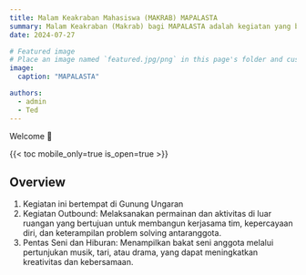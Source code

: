 ```yaml
---
title: Malam Keakraban Mahasiswa (MAKRAB) MAPALASTA
summary: Malam Keakraban (Makrab) bagi MAPALASTA adalah kegiatan yang bertujuan untuk mempererat hubungan antaranggota melalui berbagai aktivitas bersama. 
date: 2024-07-27

# Featured image
# Place an image named `featured.jpg/png` in this page's folder and customize its options here.
image:
  caption: "MAPALASTA"

authors:
  - admin
  - Ted
---
```


Welcome 👋

{{< toc mobile_only=true is_open=true >}}

## Overview

1. Kegiatan ini bertempat di Gunung Ungaran
2. Kegiatan Outbound: Melaksanakan permainan dan aktivitas di luar ruangan yang bertujuan untuk membangun kerjasama tim, kepercayaan diri, dan keterampilan problem solving antaranggota.
3. Pentas Seni dan Hiburan: Menampilkan bakat seni anggota melalui pertunjukan musik, tari, atau drama, yang dapat meningkatkan kreativitas dan kebersamaan.

[//]: # "[![The template is mobile first with a responsive design to ensure that your site looks stunning on every device.](https://raw.githubusercontent.com/wowchemy/wowchemy-hugo-modules/main/starters/academic/preview.png)](https://hugoblox.com)"
